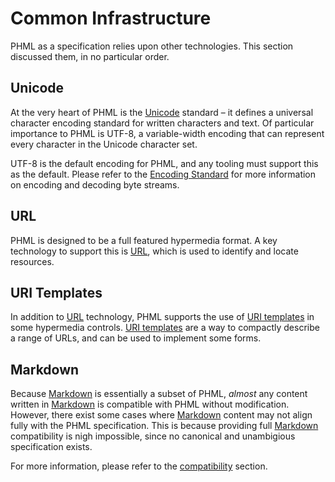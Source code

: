 Common Infrastructure
=====================

PHML as a specification relies upon other technologies. This section discussed them, in no particular order.

Unicode
-------

At the very heart of PHML is the [Unicode] standard – it defines a universal character encoding standard for written characters and text. Of particular importance to PHML is UTF-8, a variable-width encoding that can represent every character in the Unicode character set.

UTF-8 is the default encoding for PHML, and any tooling must support this as the default. Please refer to the [Encoding Standard] for more information on encoding and decoding byte streams.

[Unicode]: http://www.unicode.org/versions/latest/
[Encoding Standard]: http://encoding.spec.whatwg.org/

URL
---

PHML is designed to be a full featured hypermedia format. A key technology to support this is [URL], which is used to identify and locate resources.

[URL]: http://url.spec.whatwg.org/

URI Templates
-------------

In addition to [URL] technology, PHML supports the use of [URI templates] in some hypermedia controls. [URI templates] are a way to compactly describe a range of URLs, and can be used to implement some forms.

[URI templates]: http://tools.ietf.org/html/rfc6570

Markdown
--------

Because [Markdown] is essentially a subset of PHML, *almost* any content written in [Markdown] is compatible with PHML without modification. However, there exist some cases where [Markdown] content may not align fully with the PHML specification. This is because providing full [Markdown] compatibility is nigh impossible, since no canonical and unambigious specification exists.

For more information, please refer to the [compatibility] section.

[Markdown]:       daringfireball.net/projects/markdown/
[compatibility]:  compatibility.md